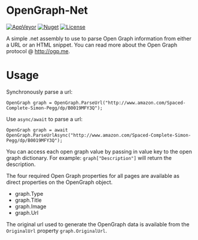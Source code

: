 OpenGraph-Net
=============
[![AppVeyor](https://img.shields.io/appveyor/ci/GeoffHorsey/opengraph-net.svg)](https://ci.appveyor.com/project/GeoffHorsey/opengraph-net)
[![Nuget](https://img.shields.io/nuget/v/OpenGraph-Net.svg)](http://www.nuget.org/packages/OpenGraph-Net/)
[![License](https://img.shields.io/badge/license-MIT-orange.svg)](https://raw.githubusercontent.com/ghorsey/OpenGraph-Net/master/LICENSE)

A simple .net assembly to use to parse Open Graph information from either a URL or an HTML snippet. You can read more about the
Open Graph protocol @ http://ogp.me.

Usage
=====
Synchronously parse a url:

    OpenGraph graph = OpenGraph.ParseUrl("http://www.amazon.com/Spaced-Complete-Simon-Pegg/dp/B0019MFY3Q");

Use `async/await` to parse a url:

    OpenGraph graph = await OpenGraph.ParseUrlAsync("http://www.amazon.com/Spaced-Complete-Simon-Pegg/dp/B0019MFY3Q");

You can access each open graph value by passing in value key to the open graph dictionary.  For example:
`graph["Description"]` will return the description.

The four required Open Graph properties for all pages are available as direct properties on the OpenGraph object.

* graph.Type
* graph.Title
* graph.Image
* graph.Url

The original url used to generate the OpenGraph data is available from the `OriginalUrl` property
`graph.OriginalUrl`.
